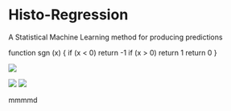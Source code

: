 # Histo-Regression
A Statistical Machine Learning method for producing predictions

function sgn (x) {
  if (x < 0) return -1
  if (x > 0) return 1
  return 0
}



<img src="https://render.githubusercontent.com/render/math?math=\begin{cases}
  1&\text{if $n=0$}\\
  |C_{n-1}| \times 2&\text{otherwise}
\end{cases}">

<img src="https://render.githubusercontent.com/render/math?math=\begin{cases} 1 & a\\ 2 & b\end{cases}">

<img src="https://render.githubusercontent.com/render/math?math=\begin{cases} T_{Y\in C_{1}}(Y)&X\in C_{1}\\T_{Y\in C_{2}}(Y)&X\in C_{2}\\...&...\\T_{Y\in C_{i}}(Y)&X\in C_{i}\\...&...\\T_{Y\in C_{k}}(Y)&X\in C_{k}\end{cases}">


mmmmd
